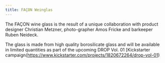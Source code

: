 ```yaml
---
title: FAÇON Weinglas
---
```

The FAÇON wine glass is the result of a unique collaboration with product designer Christian Metzner, photo-grapher Amos Fricke and barkeeper Ruben Neideck.

The glass is made from high quality borosilicate glass and will be available in limited quantities as part of the upcoming DROP Vol. 01 [Kickstarter campaign(https://www.kickstarter.com/projects/1820672264/drop-vol-01)


